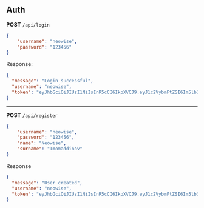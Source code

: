 ## Auth

**POST** `/api/login`

```json
{ 
    "username": "neowise",
    "password": "123456"
}
```
Response:

``` json
{
  "message": "Login successful",
  "username": "neowise",
  "token": "eyJhbGciOiJIUzI1NiIsInR5cCI6IkpXVCJ9.eyJ1c2VybmFtZSI6Im5lb3dpc2UiLCJ1c2VySWQiOjEsInJvbGUiOiJVU0VSIiwiaWF0IjoxNjUwMjI1NDQ0LCJleHAiOjE2NTAyMzI2NDR9.EV2x-XIyL9_JhWy7R5NlYl7Yf4zq2OUw_ZSjry3gdZM"
}
```
---
**POST** `/api/register`

```json
{
    "username": "neowise",
    "password": "123456",
    "name": "Neowise",
    "surname": "Imomaddinov"
}
```

Response

```json
{
  "message": "User created",
  "username": "neowise",
  "token": "eyJhbGciOiJIUzI1NiIsInR5cCI6IkpXVCJ9.eyJ1c2VybmFtZSI6Im5lb3dpc2UiLCJ1c2VySWQiOjEsInJvbGUiOiJVU0VSIiwiaWF0IjoxNjUwMjI1NDE5LCJleHAiOjE2NTAyMzI2MTl9.05BWFRMXVUaMOnk_JZN1SGhMSk55upOavr8x7ObEdh4"
}
```
